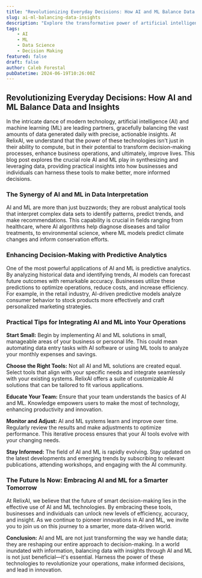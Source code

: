 ```yaml
---
title: "Revolutionizing Everyday Decisions: How AI and ML Balance Data and Insights"
slug: ai-ml-balancing-data-insights
description: "Explore the transformative power of artificial intelligence (AI) and machine learning (ML) in balancing vast data sets with actionable insights, and how these technologies are paving the way for smarter decision-making across industries."
tags: 
    - AI
    - ML
    - Data Science
    - Decision Making
featured: false
draft: false
author: Caleb Forestal
pubDatetime: 2024-06-19T10:26:00Z
---
```


## Revolutionizing Everyday Decisions: How AI and ML Balance Data and Insights

In the intricate dance of modern technology, artificial intelligence (AI) and machine learning (ML) are leading partners, gracefully balancing the vast amounts of data generated daily with precise, actionable insights. At RelixAI, we understand that the power of these technologies isn't just in their ability to compute, but in their potential to transform decision-making processes, enhance business operations, and ultimately, improve lives. This blog post explores the crucial role AI and ML play in synthesizing and leveraging data, providing practical insights into how businesses and individuals can harness these tools to make better, more informed decisions.

### The Synergy of AI and ML in Data Interpretation

AI and ML are more than just buzzwords; they are robust analytical tools that interpret complex data sets to identify patterns, predict trends, and make recommendations. This capability is crucial in fields ranging from healthcare, where AI algorithms help diagnose diseases and tailor treatments, to environmental science, where ML models predict climate changes and inform conservation efforts.

### Enhancing Decision-Making with Predictive Analytics

One of the most powerful applications of AI and ML is predictive analytics. By analyzing historical data and identifying trends, AI models can forecast future outcomes with remarkable accuracy. Businesses utilize these predictions to optimize operations, reduce costs, and increase efficiency. For example, in the retail industry, AI-driven predictive models analyze consumer behavior to stock products more effectively and craft personalized marketing strategies.

### Practical Tips for Integrating AI and ML into Your Operations

**Start Small:** Begin by implementing AI and ML solutions in small, manageable areas of your business or personal life. This could mean automating data entry tasks with AI software or using ML tools to analyze your monthly expenses and savings.

**Choose the Right Tools:** Not all AI and ML solutions are created equal. Select tools that align with your specific needs and integrate seamlessly with your existing systems. RelixAI offers a suite of customizable AI solutions that can be tailored to fit various applications.

**Educate Your Team:** Ensure that your team understands the basics of AI and ML. Knowledge empowers users to make the most of technology, enhancing productivity and innovation.

**Monitor and Adjust:** AI and ML systems learn and improve over time. Regularly review the results and make adjustments to optimize performance. This iterative process ensures that your AI tools evolve with your changing needs.

**Stay Informed:** The field of AI and ML is rapidly evolving. Stay updated on the latest developments and emerging trends by subscribing to relevant publications, attending workshops, and engaging with the AI community.

### The Future Is Now: Embracing AI and ML for a Smarter Tomorrow

At RelixAI, we believe that the future of smart decision-making lies in the effective use of AI and ML technologies. By embracing these tools, businesses and individuals can unlock new levels of efficiency, accuracy, and insight. As we continue to pioneer innovations in AI and ML, we invite you to join us on this journey to a smarter, more data-driven world.

**Conclusion:**
AI and ML are not just transforming the way we handle data; they are reshaping our entire approach to decision-making. In a world inundated with information, balancing data with insights through AI and ML is not just beneficial—it's essential. Harness the power of these technologies to revolutionize your operations, make informed decisions, and lead in innovation.

